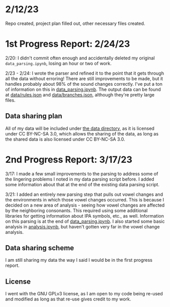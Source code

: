 # 2/12/23

Repo created, project plan filled out, other necessary files created.

# 1st Progress Report: 2/24/23

2/20: I didn't commit often enough and accidentally deleted my original `data_parsing.ipynb`, losing an hour or two of work.

2/23 - 2/24: I wrote the parser and refined it to the point that it gets through all the data without erroring! There are still improvements to be made, but it handles probably about 98% of the sound changes correctly. I've put a ton of information on this in [data_parsing.ipynb](data_parsing.ipynb). The output data can be found at [data/rules.json](data/rules.json) and [data/branches.json](data/branches.json), although they're pretty large files.

## Data sharing plan

All of my data will be included under [the data directory](data/), as it is licensed under CC BY-NC-SA 3.0, which allows the sharing of the data, as long as the shared data is also licensed under CC BY-NC-SA 3.0.

# 2nd Progress Report: 3/17/23

3/17: I made a few small improvements to the parsing to address some of the lingering problems I noted in my data parsing script before. I added some information about that at the end of the existing data parsing script.

3/21: I added an entirely new parsing step that pulls out vowel changes and the environments in which those vowel changes occurred. This is because I decided on a new area of analysis - seeing how vowel changes are affected by the neighboring consonants. This required using some additional libraries for getting information about IPA symbols, etc., as well. Information on this parsing is at the end of [data_parsing.ipynb](data_parsing.ipynb). I also started some basic analysis in [analysis.ipynb](analysis.ipynb), but haven't gotten very far in the vowel change analysis.

## Data sharing scheme

I am still sharing my data the way I said I would be in the first progress report.

## License

I went with the GNU GPLv3 license, as I am open to my code being re-used and modified as long as that re-use gives credit to my work.